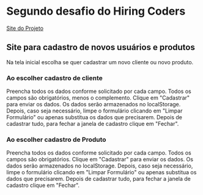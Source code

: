 # Segundo desafio do Hiring Coders 

[Site do Projeto](https://desafio2-delano.netlify.app/)

## Site para cadastro de novos usuários e produtos

Na tela inicial escolha se quer cadastrar um novo cliente ou novo produto.

### Ao escolher cadastro de cliente

Preencha todos os dados conforme solicitado por cada campo. 
Todos os campos são obrigatórios, menos o complemento.
Clique em "Cadastrar" para enviar os dados. Os dados serão armazenados no localStorage.
Depois, caso seja necessário, limpe o formulário clicando em "Limpar Formulário" ou apenas substitua os dados que precisarem.
Depois de cadastrar tudo, para fechar a janela de cadastro clique em "Fechar".

### Ao escolher cadastro de Produto

Preencha todos os dados conforme solicitado por cada campo. 
Todos os campos são obrigatórios.
Clique em "Cadastrar" para enviar os dados. Os dados serão armazenados no localStorage.
Depois, caso seja necessário, limpe o formulário clicando em "Limpar Formulário" ou apenas substitua os dados que precisarem.
Depois de cadastrar tudo, para fechar a janela de cadastro clique em "Fechar".

